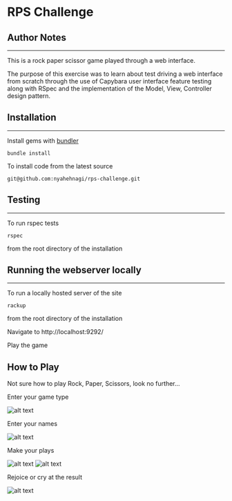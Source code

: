 # RPS Challenge

## Author Notes
----------------------
 This is a rock paper scissor game played through a web interface.
 
 The purpose of this exercise was to learn about test driving a web interface from scratch through the use of Capybara user interface feature testing along with RSpec and the implementation of the Model, View, Controller design pattern.

## Installation
----------------------
Install gems with [bundler](https://bundler.io/ "bundler") 
~~~~
bundle install 
~~~~
To install code from the latest source
~~~~
git@github.com:nyahehnagi/rps-challenge.git
~~~~
## Testing
-----------------------
To run rspec tests
~~~~
rspec
~~~~
from the root directory of the installation 

## Running the webserver locally
-----------------------
To run a locally hosted server of the site
~~~~
rackup
~~~~
from the root directory of the installation

Navigate to http://localhost:9292/

Play the game

## How to Play

Not sure how to play Rock, Paper, Scissors, look no further...

Enter your game type

![alt text](https://github.com/nyahehnagi/rps-challenge/blob/main/docs/game_type_selection.png)

Enter your names

![alt text](https://github.com/nyahehnagi/rps-challenge/blob/main/docs/enter_names.png)

Make your plays

![alt text](https://github.com/nyahehnagi/rps-challenge/blob/main/docs/player_one_plays.png)
![alt text](https://github.com/nyahehnagi/rps-challenge/blob/main/docs/player_two_plays.png)

Rejoice or cry at the result

![alt text](https://github.com/nyahehnagi/rps-challenge/blob/main/docs/winner_declared.png)




